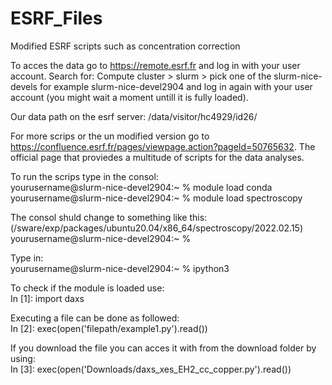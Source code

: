 # ESRF_Files
Modified ESRF scripts such as concentration correction

To acces the data go to https://remote.esrf.fr and log in with your user account. 
Search for:   Compute cluster > slurm > pick one of the slurm-nice-devels for example slurm-nice-devel2904 and
log in again with your user account (you might wait a moment untill it is fully loaded).

Our data path on the esrf server: /data/visitor/hc4929/id26/

For more scrips or the un modified version go to https://confluence.esrf.fr/pages/viewpage.action?pageId=50765632.
The official page that proviedes a multitude of scripts for the data analyses.


To run the scrips type in the consol:  
yourusername@slurm-nice-devel2904:~ % module load conda  
yourusername@slurm-nice-devel2904:~ % module load spectroscopy  

The consol shuld change to something like this:  
(/sware/exp/packages/ubuntu20.04/x86_64/spectroscopy/2022.02.15) yourusername@slurm-nice-devel2904:~ % 

Type in:  
yourusername@slurm-nice-devel2904:~ % ipython3

To check if the module is loaded use:  
In [1]: import daxs

Executing a file can be done as followed:  
In [2]: exec(open('filepath/example1.py').read())

If you download the file you can acces it with from the download folder by using:   
In [3]: exec(open('Downloads/daxs_xes_EH2_cc_copper.py').read())
